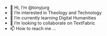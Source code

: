 - 👋 Hi, I’m @tonyjurg
- 👀 I’m interested in Theology and Technology
- 🌱 I’m currently learning Digital Humanities
- 💞️ I’m looking to collaborate on TextFabric
- 📫 How to reach me ...

<!---
tonyjurg/tonyjurg is a ✨ special ✨ repository because its `README.md` (this file) appears on your GitHub profile.
You can click the Preview link to take a look at your changes.
--->
